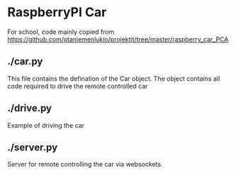# RaspberryPI Car
For school, code mainly copied from https://github.com/otaniemenlukio/projektit/tree/master/raspberry_car_PCA

## ./car.py
This file contains the defination of the Car object. The object contains all code required to drive the remote controlled car

## ./drive.py
Example of driving the car 

## ./server.py
Server for remote controlling the car via websockets

